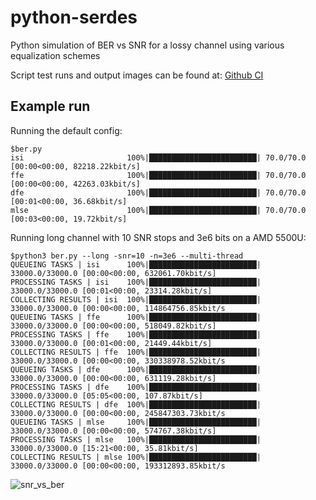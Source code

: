 # python-serdes

Python simulation of BER vs SNR for a lossy channel using various equalization schemes

Script test runs and output images can be found at:
[Github CI](https://github.com/arthurbenemann/python-serdes/actions/workflows/python-app.yml)

## Example run
Running the default config:
```
$ber.py 
isi                       100%|████████████████████████| 70.0/70.0 [00:00<00:00, 82218.22kbit/s]
ffe                       100%|████████████████████████| 70.0/70.0 [00:00<00:00, 42263.03kbit/s]
dfe                       100%|████████████████████████| 70.0/70.0 [00:01<00:00, 36.68kbit/s]
mlse                      100%|████████████████████████| 70.0/70.0 [00:03<00:00, 19.72kbit/s]
```

Running long channel with 10 SNR stops and 3e6 bits on a AMD 5500U:
```
$python3 ber.py --long -snr=10 -n=3e6 --multi-thread 
QUEUEING TASKS | isi      100%|████████████████████████| 33000.0/33000.0 [00:00<00:00, 632061.70kbit/s]
PROCESSING TASKS | isi    100%|████████████████████████| 33000.0/33000.0 [00:01<00:00, 23314.28kbit/s]
COLLECTING RESULTS | isi  100%|████████████████████████| 33000.0/33000.0 [00:00<00:00, 114864756.85kbit/s
QUEUEING TASKS | ffe      100%|████████████████████████| 33000.0/33000.0 [00:00<00:00, 518049.82kbit/s]
PROCESSING TASKS | ffe    100%|████████████████████████| 33000.0/33000.0 [00:01<00:00, 21449.44kbit/s]
COLLECTING RESULTS | ffe  100%|████████████████████████| 33000.0/33000.0 [00:00<00:00, 330338978.52kbit/s
QUEUEING TASKS | dfe      100%|████████████████████████| 33000.0/33000.0 [00:00<00:00, 631119.28kbit/s]
PROCESSING TASKS | dfe    100%|████████████████████████| 33000.0/33000.0 [05:05<00:00, 107.87kbit/s]
COLLECTING RESULTS | dfe  100%|████████████████████████| 33000.0/33000.0 [00:00<00:00, 245847303.73kbit/s
QUEUEING TASKS | mlse     100%|████████████████████████| 33000.0/33000.0 [00:00<00:00, 574767.38kbit/s]
PROCESSING TASKS | mlse   100%|████████████████████████| 33000.0/33000.0 [15:21<00:00, 35.81kbit/s] 
COLLECTING RESULTS | mlse 100%|████████████████████████| 33000.0/33000.0 [00:00<00:00, 193312893.85kbit/s 
```
![snr_vs_ber](https://user-images.githubusercontent.com/3289118/224606763-38c311da-201b-46f9-92c5-c5fdb40bf9e5.png)


